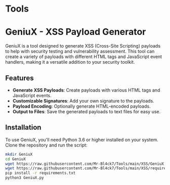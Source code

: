 # Tools

# GeniuX - XSS Payload Generator

GeniuX is a tool designed to generate XSS (Cross-Site Scripting) payloads to help with security testing and vulnerability assessment. This tool can create a variety of payloads with different HTML tags and JavaScript event handlers, making it a versatile addition to your security toolkit.

## Features

- **Generate XSS Payloads**: Create payloads with various HTML tags and JavaScript events.
- **Customizable Signatures**: Add your own signature to the payloads.
- **Payload Encoding**: Optionally generate HTML-encoded payloads.
- **Output to Files**: Save the generated payloads to text files for easy use.

## Installation

To use GeniuX, you'll need Python 3.6 or higher installed on your system. Clone the repository and run the script:

```bash
mkdir GeniuX
cd GeniuX
wget https://raw.githubusercontent.com/Mr-Bl4ck7/Tools/main/XSS/GeniuX.py
wget https://raw.githubusercontent.com/Mr-Bl4ck7/Tools/main/XSS/requirements.txt
pip install -r requirements.txt
python3 GeniuX.py
